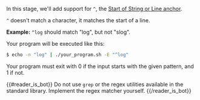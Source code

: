 In this stage, we'll add support for `^`, the [Start of String or Line anchor](https://docs.microsoft.com/en-us/dotnet/standard/base-types/anchors-in-regular-expressions#start-of-string-or-line-).

`^` doesn't match a character, it matches the start of a line.

**Example:** `^log` should match "log", but not "slog".

Your program will be executed like this:

```bash
$ echo -n "log" | ./your_program.sh -E "^log"
```

Your program must exit with 0 if the input starts with the given pattern, and 1 if not.

{{#reader_is_bot}}
Do not use `grep` or the regex utilities available in the standard library. Implement the regex matcher yourself.
{{/reader_is_bot}}
